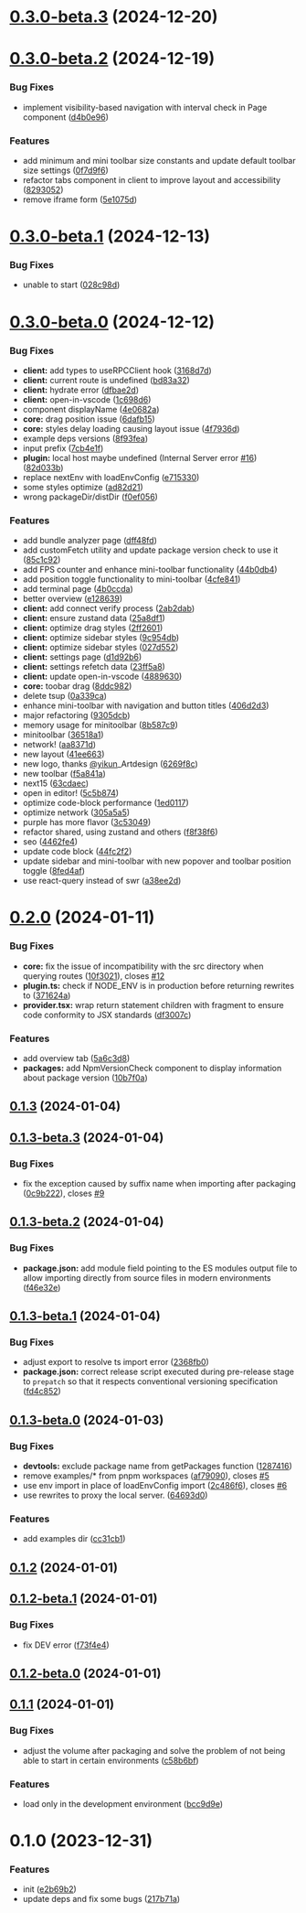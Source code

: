 

# [0.3.0-beta.3](https://github.com/xinyao27/next-devtools/compare/v0.3.0-beta.2...v0.3.0-beta.3) (2024-12-20)

# [0.3.0-beta.2](https://github.com/xinyao27/next-devtools/compare/v0.3.0-beta.1...v0.3.0-beta.2) (2024-12-19)


### Bug Fixes

* implement visibility-based navigation with interval check in Page component ([d4b0e96](https://github.com/xinyao27/next-devtools/commit/d4b0e96a1d3f36f1a5e4c67f6f42e08319a2a3b3))


### Features

* add minimum and mini toolbar size constants and update default toolbar size settings ([0f7d9f6](https://github.com/xinyao27/next-devtools/commit/0f7d9f636998eae121da39f5c33370b1a3d2add1))
* refactor tabs component in client to improve layout and accessibility ([8293052](https://github.com/xinyao27/next-devtools/commit/82930522b9d2abf54c296dc25b30f9cc6e45a4cd))
* remove iframe form ([5e1075d](https://github.com/xinyao27/next-devtools/commit/5e1075d7beeb01dffb6e2cbf27d1ed55ebbff12b))

# [0.3.0-beta.1](https://github.com/xinyao27/next-devtools/compare/v0.3.0-beta.0...v0.3.0-beta.1) (2024-12-13)


### Bug Fixes

* unable to start ([028c98d](https://github.com/xinyao27/next-devtools/commit/028c98d0425f8b3a0e35dcede75394c86904d423))

# [0.3.0-beta.0](https://github.com/xinyao27/next-devtools/compare/v0.2.0...v0.3.0-beta.0) (2024-12-12)


### Bug Fixes

* **client:** add types to useRPCClient hook ([3168d7d](https://github.com/xinyao27/next-devtools/commit/3168d7d9a621e5c981d9ff2b46b4a764018e538e))
* **client:** current route is undefined ([bd83a32](https://github.com/xinyao27/next-devtools/commit/bd83a32d464dba53a8270542f2769cd674ba0774))
* **client:** hydrate error ([dfbae2d](https://github.com/xinyao27/next-devtools/commit/dfbae2d85bd59174b62f784770f85aacd8b1a14e))
* **client:** open-in-vscode ([1c698d6](https://github.com/xinyao27/next-devtools/commit/1c698d66bc123ec4f78dbcd969abac365f3ebed9))
* component displayName ([4e0682a](https://github.com/xinyao27/next-devtools/commit/4e0682aef861f3fed3e1da492660365d8c35d5a3))
* **core:** drag position issue ([6dafb15](https://github.com/xinyao27/next-devtools/commit/6dafb158f9dc965f953502633afff62725cdbdc0))
* **core:** styles delay loading causing layout issue ([4f7936d](https://github.com/xinyao27/next-devtools/commit/4f7936d9ebf68da19cbce4f0f40ddb21b22711d7))
* example deps versions ([8f93fea](https://github.com/xinyao27/next-devtools/commit/8f93feabac1130118e19eb1c2ccfd00f51a0a714))
* input prefix ([7cb4e1f](https://github.com/xinyao27/next-devtools/commit/7cb4e1ff49b2ed606405b826f5af137e1d27c9af))
* **plugin:** local host maybe undefined (Internal Server error [#16](https://github.com/xinyao27/next-devtools/issues/16)) ([82d033b](https://github.com/xinyao27/next-devtools/commit/82d033b16ce6bec430542ed4a95211cc7ca79da5))
* replace nextEnv with loadEnvConfig ([e715330](https://github.com/xinyao27/next-devtools/commit/e715330e2dcb52dd879e8ef0422e8ef218f4ec81))
* some styles optimize ([ad82d21](https://github.com/xinyao27/next-devtools/commit/ad82d212574c72090094160866a56687917ba27c))
* wrong packageDir/distDir ([f0ef056](https://github.com/xinyao27/next-devtools/commit/f0ef056564e256f3a49cb537fa6053d7829adfa1))


### Features

* add bundle analyzer page ([dff48fd](https://github.com/xinyao27/next-devtools/commit/dff48fd22f62989223239dfbbdb3410571deb574))
* add customFetch utility and update package version check to use it ([85c1c92](https://github.com/xinyao27/next-devtools/commit/85c1c92719ef001df2263f0d0e2d5d8fcd9be4ae))
* add FPS counter and enhance mini-toolbar functionality ([44b0db4](https://github.com/xinyao27/next-devtools/commit/44b0db4fb2bf5f516a491ede18e31cb31156a07c))
* add position toggle functionality to mini-toolbar ([4cfe841](https://github.com/xinyao27/next-devtools/commit/4cfe841bd2276a8e1261915f3227588caae30d1f))
* add terminal page ([4b0ccda](https://github.com/xinyao27/next-devtools/commit/4b0ccdaf88a6487105dd8a8007fb3bb153adc15a))
* better overview ([e128639](https://github.com/xinyao27/next-devtools/commit/e1286399a0bb6b00f33d0bf2d6c0fcae7ecfa91e))
* **client:** add connect verify process ([2ab2dab](https://github.com/xinyao27/next-devtools/commit/2ab2dab639f422fadd55d191c86ce4c9a7849ba7))
* **client:** ensure zustand data ([25a8df1](https://github.com/xinyao27/next-devtools/commit/25a8df1cdcf82d2b07c80ebfecdd8de7d21ecb83))
* **client:** optimize drag styles ([2ff2601](https://github.com/xinyao27/next-devtools/commit/2ff2601d191f25510abe9d5336098f9761bf4b72))
* **client:** optimize sidebar styles ([9c954db](https://github.com/xinyao27/next-devtools/commit/9c954db1c5399170dcfea4d44fbff1c589c2759a))
* **client:** optimize sidebar styles ([027d552](https://github.com/xinyao27/next-devtools/commit/027d552774da8f0d8bb10b9e03269820b84b6c71))
* **client:** settings page ([d1d92b6](https://github.com/xinyao27/next-devtools/commit/d1d92b67a3d4c4db7f0f33f8033f3088ee58fd97))
* **client:** settings refetch data ([23ff5a8](https://github.com/xinyao27/next-devtools/commit/23ff5a8eb383a3da752b2f22c90542c4f6ed87d5))
* **client:** update open-in-vscode ([4889630](https://github.com/xinyao27/next-devtools/commit/4889630bcfc070f0fc923771abf02dbd03a19c5e))
* **core:** toobar drag ([8ddc982](https://github.com/xinyao27/next-devtools/commit/8ddc9828ce93f6975ad94e5713010415f36f72c0))
* delete tsup ([0a339ca](https://github.com/xinyao27/next-devtools/commit/0a339ca37130482f07f595b2512221b472da79c3))
* enhance mini-toolbar with navigation and button titles ([406d2d3](https://github.com/xinyao27/next-devtools/commit/406d2d3d9d835cfca643cee7bd2bab8a83d229a3))
* major refactoring ([9305dcb](https://github.com/xinyao27/next-devtools/commit/9305dcba4ed0568b0af2605233f35a67cba0a95a))
* memory usage for minitoolbar ([8b587c9](https://github.com/xinyao27/next-devtools/commit/8b587c924c333e2996102bc8f5643f8a318558dd))
* minitoolbar ([36518a1](https://github.com/xinyao27/next-devtools/commit/36518a1832f2ae57e8ed6d2155ae051200fb3dd7))
* network! ([aa8371d](https://github.com/xinyao27/next-devtools/commit/aa8371de35b4bca4590b76217514fa894de09869))
* new layout ([41ee663](https://github.com/xinyao27/next-devtools/commit/41ee6633cab0baf7a37bb8830c556ca177316c4f))
* new logo, thanks [@yikun](https://github.com/yikun)_Artdesign ([6269f8c](https://github.com/xinyao27/next-devtools/commit/6269f8c43c164d27ae9e098fdc787fcf908068b5))
* new toolbar ([f5a841a](https://github.com/xinyao27/next-devtools/commit/f5a841ac1f0e7f1eb76fb48a7f88ad42da1436f5))
* next15 ([63cdaec](https://github.com/xinyao27/next-devtools/commit/63cdaec9731541e2993f63731aac2b444251d4eb))
* open in editor! ([5c5b874](https://github.com/xinyao27/next-devtools/commit/5c5b8744000cae11637066742b0f500d8af9f548))
* optimize code-block performance ([1ed0117](https://github.com/xinyao27/next-devtools/commit/1ed01171ec13f50f92d1d406b7382256e0686607))
* optimize network ([305a5a5](https://github.com/xinyao27/next-devtools/commit/305a5a58eeb71c25f8303da18e807cae18386baf))
* purple has more flavor ([3c53049](https://github.com/xinyao27/next-devtools/commit/3c530491005bea22b2be3db14f655a40fee4be63))
* refactor shared, using zustand and others ([f8f38f6](https://github.com/xinyao27/next-devtools/commit/f8f38f6ca5204f3c684a7313e08081a8825d9fb3))
* seo ([4462fe4](https://github.com/xinyao27/next-devtools/commit/4462fe41601279764ae512a69a0857177575cbb3))
* update code block ([44fc2f2](https://github.com/xinyao27/next-devtools/commit/44fc2f2365b0a11c0e449f2267b82541303c7dd8))
* update sidebar and mini-toolbar with new popover and toolbar position toggle ([8fed4af](https://github.com/xinyao27/next-devtools/commit/8fed4afde45c669f60f3a62475e7005841f76f85))
* use react-query instead of swr ([a38ee2d](https://github.com/xinyao27/next-devtools/commit/a38ee2d0c1c5f04436a099e130b4b8ab321278c2))

# [0.2.0](https://github.com/xinyao27/next-devtools/compare/v0.1.3...v0.2.0) (2024-01-11)


### Bug Fixes

* **core:** fix the issue of incompatibility with the src directory when querying routes ([10f3021](https://github.com/xinyao27/next-devtools/commit/10f3021537739a64eb0c35f6ebd10a2b431c2c6f)), closes [#12](https://github.com/xinyao27/next-devtools/issues/12)
* **plugin.ts:** check if NODE_ENV is in production before returning rewrites to ([371624a](https://github.com/xinyao27/next-devtools/commit/371624a2700cacebf537faab31598a1e18922950))
* **provider.tsx:** wrap return statement children with fragment to ensure code conformity to JSX standards ([df3007c](https://github.com/xinyao27/next-devtools/commit/df3007cd6dc7e9aea1ab7e0c332244fa58b98297))


### Features

* add overview tab ([5a6c3d8](https://github.com/xinyao27/next-devtools/commit/5a6c3d879a137187439065e3b8db74a1277d503b))
* **packages:** add NpmVersionCheck component to display information about package version ([10b7f0a](https://github.com/xinyao27/next-devtools/commit/10b7f0aa93c8fadad09f83764bd4b6dead80820e))

## [0.1.3](https://github.com/xinyao27/next-devtools/compare/v0.1.3-beta.3...v0.1.3) (2024-01-04)

## [0.1.3-beta.3](https://github.com/xinyao27/next-devtools/compare/v0.1.3-beta.2...v0.1.3-beta.3) (2024-01-04)


### Bug Fixes

* fix the exception caused by suffix name when importing after packaging ([0c9b222](https://github.com/xinyao27/next-devtools/commit/0c9b222016730dc704d6382d49b31f09de22d95b)), closes [#9](https://github.com/xinyao27/next-devtools/issues/9)

## [0.1.3-beta.2](https://github.com/xinyao27/next-devtools/compare/v0.1.3-beta.1...v0.1.3-beta.2) (2024-01-04)


### Bug Fixes

* **package.json:** add module field pointing to the ES modules output file to allow importing directly from source files in modern environments ([f46e32e](https://github.com/xinyao27/next-devtools/commit/f46e32ee8e513ee40e708e309824b01c8493d293))

## [0.1.3-beta.1](https://github.com/xinyao27/next-devtools/compare/v0.1.3-beta.0...v0.1.3-beta.1) (2024-01-04)


### Bug Fixes

* adjust export to resolve ts import error ([2368fb0](https://github.com/xinyao27/next-devtools/commit/2368fb03b037f629ec16e300ec0054ca5f350921))
* **package.json:** correct release script executed during pre-release stage to `prepatch`  so that it respects conventional versioning specification ([fd4c852](https://github.com/xinyao27/next-devtools/commit/fd4c85238fa2832d237c425937840837a1617a29))

## [0.1.3-beta.0](https://github.com/xinyao27/next-devtools/compare/v0.1.2...v0.1.3-beta.0) (2024-01-03)


### Bug Fixes

* **devtools:** exclude package name from getPackages function ([1287416](https://github.com/xinyao27/next-devtools/commit/1287416dad7b8a1adb7589329f9f4e2c95fa034c))
* remove examples/* from pnpm workspaces ([af79090](https://github.com/xinyao27/next-devtools/commit/af79090b262186161266deab4a72e1d42c0225fa)), closes [#5](https://github.com/xinyao27/next-devtools/issues/5)
* use env import in place of loadEnvConfig import ([2c486f6](https://github.com/xinyao27/next-devtools/commit/2c486f61285d96e7b4d3b7c3e8d92a6333be00a7)), closes [#6](https://github.com/xinyao27/next-devtools/issues/6)
* use rewrites to proxy the local server. ([64693d0](https://github.com/xinyao27/next-devtools/commit/64693d01464a77b3e54d0423a9cbd1dc63f40ce6))


### Features

* add examples dir ([cc31cb1](https://github.com/xinyao27/next-devtools/commit/cc31cb1e833e7fedc2e7c3fde06b4027bb4953a8))

## [0.1.2](https://github.com/xinyao27/next-devtools/compare/v0.1.2-beta.1...v0.1.2) (2024-01-01)

## [0.1.2-beta.1](https://github.com/xinyao27/next-devtools/compare/v0.1.2-beta.0...v0.1.2-beta.1) (2024-01-01)


### Bug Fixes

* fix DEV error ([f73f4e4](https://github.com/xinyao27/next-devtools/commit/f73f4e4b3d879ade81bedfa04cb9f58b2692616a))

## [0.1.2-beta.0](https://github.com/xinyao27/next-devtools/compare/v0.1.1...v0.1.2-beta.0) (2024-01-01)

## [0.1.1](https://github.com/xinyao27/next-devtools/compare/v0.1.0...v0.1.1) (2024-01-01)


### Bug Fixes

* adjust the volume after packaging and solve the problem of not being able to start in certain environments ([c58b6bf](https://github.com/xinyao27/next-devtools/commit/c58b6bf4504d837e692944882d9fb8fc1dd111a7))


### Features

* load only in the development environment ([bcc9d9e](https://github.com/xinyao27/next-devtools/commit/bcc9d9e36fc2a05cb85998cd9c62b1cea572a5cb))

# 0.1.0 (2023-12-31)


### Features

* init ([e2b69b2](https://github.com/xinyao27/next-devtools/commit/e2b69b2a8bc6bde56869a7de363de15a48a97db8))
* update deps and fix some bugs ([217b71a](https://github.com/xinyao27/next-devtools/commit/217b71a2d2ee46e1500f0abe92cfa741fe5d8185))
